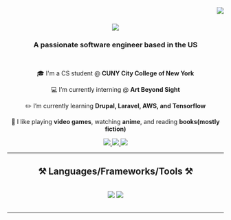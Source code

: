 <img align="right" src="https://visitor-badge.laobi.icu/badge?page_id=mislam77.mislam77" />

<h1 align="center">
    <img src="https://readme-typing-svg.herokuapp.com/?font=Righteous&size=35&center=true&vCenter=true&width=500&height=70&duration=4000&lines=Hi+There!+👋;+I'm+Md+Wasiul!;" />
</h1>

<h3 align="center">A passionate software engineer based in the US</h3>

<br/>

<div align="center">

 🎓 I'm a CS student @ **CUNY City College of New York**
 
 💻 I’m currently interning @ **Art Beyond Sight**
 
 ✏️ I’m currently learning **Drupal, Laravel, AWS, and Tensorflow**

 👾 I like playing **video games**, watching **anime**, and reading **books(mostly fiction)**

 </div>
 
<div align="center"> 
  <a href="mailto:islam.wasiul77@gmail.com">
    <img src="https://img.shields.io/badge/Gmail-333333?style=for-the-badge&logo=gmail&logoColor=red" />
  </a>
  <a href="https://linkedin.com/in/mdwasiul" target="_blank">
    <img src="https://img.shields.io/badge/LinkedIn-0077B5?style=for-the-badge&logo=linkedin&logoColor=white" target="_blank" />
  </a>
  <a href="https://mislam77.github.io" target="_blank">
     <img src="https://img.shields.io/badge/Portfolio-FF5722?style=for-the-badge&logo=todoist&logoColor=white" target="_blank" /> <!-- sqlite, safari, google-chrome are other good icon options -->
  </a>
</div>

 <hr/>
 
<h2 align="center">⚒️ Languages/Frameworks/Tools ⚒️</h2>
<br/>
<div align="center">
    <img src="https://skillicons.dev/icons?i=python,cpp,javascript,typescript,html,css,php,java,kotlin" />
    <img src="https://skillicons.dev/icons?i=react,nextjs,nodejs,express,mui,tailwind,bootstrap,flask,firebase,mongodb" /><br>
</div>

<br/>

<hr/>

<br/>
